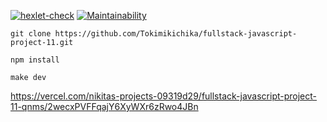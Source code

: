 [![hexlet-check](https://github.com/Tokimikichika/fullstack-javascript-project-11/actions/workflows/hexlet-check.yml/badge.svg)](https://github.com/Tokimikichika/fullstack-javascript-project-11/actions/workflows/hexlet-check.yml)
[![Maintainability](https://api.codeclimate.com/v1/badges/d47f76fc73acae29bed1/maintainability)](https://codeclimate.com/github/Tokimikichika/fullstack-javascript-project-11/maintainability)

```
git clone https://github.com/Tokimikichika/fullstack-javascript-project-11.git
```
```
npm install
```

```
make dev
```

https://vercel.com/nikitas-projects-09319d29/fullstack-javascript-project-11-qnms/2wecxPVFFqajY6XyWXr6zRwo4JBn

